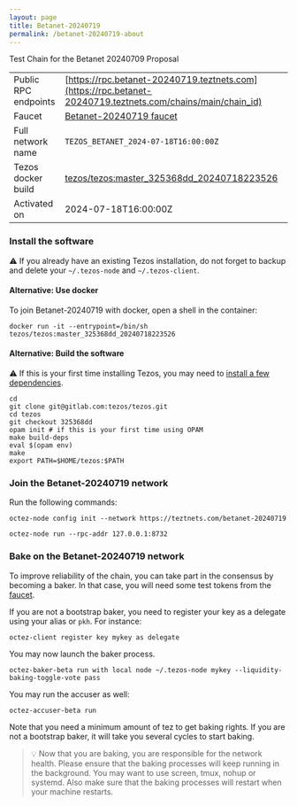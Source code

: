 ```yaml
---
layout: page
title: Betanet-20240719
permalink: /betanet-20240719-about
---
```


Test Chain for the Betanet 20240709 Proposal

| | |
|-------|---------------------|
| Public RPC endpoints | [https://rpc.betanet-20240719.teztnets.com](https://rpc.betanet-20240719.teztnets.com/chains/main/chain_id)<br/> |
| Faucet | [Betanet-20240719 faucet](https://faucet.betanet-20240719.teztnets.com) |
| Full network name | `TEZOS_BETANET_2024-07-18T16:00:00Z` |
| Tezos docker build | [tezos/tezos:master_325368dd_20240718223526](https://hub.docker.com/r/tezos/tezos/tags?page=1&ordering=last_updated&name=master_325368dd_20240718223526) |
| Activated on | 2024-07-18T16:00:00Z |





### Install the software

⚠️  If you already have an existing Tezos installation, do not forget to backup and delete your `~/.tezos-node` and `~/.tezos-client`.



#### Alternative: Use docker

To join Betanet-20240719 with docker, open a shell in the container:

```
docker run -it --entrypoint=/bin/sh tezos/tezos:master_325368dd_20240718223526
```


#### Alternative: Build the software

⚠️  If this is your first time installing Tezos, you may need to [install a few dependencies](https://tezos.gitlab.io/introduction/howtoget.html#setting-up-the-development-environment-from-scratch).

```
cd
git clone git@gitlab.com:tezos/tezos.git
cd tezos
git checkout 325368dd
opam init # if this is your first time using OPAM
make build-deps
eval $(opam env)
make
export PATH=$HOME/tezos:$PATH
```

### Join the Betanet-20240719 network

Run the following commands:

```
octez-node config init --network https://teztnets.com/betanet-20240719

octez-node run --rpc-addr 127.0.0.1:8732
```






### Bake on the Betanet-20240719 network

To improve reliability of the chain, you can take part in the consensus by becoming a baker. In that case, you will need some test tokens from the [faucet](https://faucet.betanet-20240719.teztnets.com).

If you are not a bootstrap baker, you need to register your key as a delegate using your alias or `pkh`. For instance:
```bash=2
octez-client register key mykey as delegate
```



You may now launch the baker process.
```bash=3
octez-baker-beta run with local node ~/.tezos-node mykey --liquidity-baking-toggle-vote pass
```

You may run the accuser as well:
```bash=3
octez-accuser-beta run
```

Note that you need a minimum amount of tez to get baking rights. If you are not a bootstrap baker, it will take you several cycles to start baking.

> 💡 Now that you are baking, you are responsible for the network health. Please ensure that the baking processes will keep running in the background. You may want to use screen, tmux, nohup or systemd. Also make sure that the baking processes will restart when your machine restarts.


